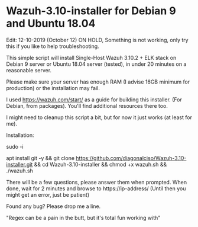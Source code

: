 # Wazuh-3.10-installer for Debian 9 and Ubuntu 18.04 #

Edit: 12-10-2019 (October 12)
ON HOLD, Something is not working, only try this if you like to help troubleshooting.

This simple script will install Single-Host Wazuh 3.10.2 + ELK stack on Debian 9 server or Ubuntu 18.04 server (tested), in under 20 minutes on a reasonable server.

Please make sure your server has enough RAM (I advise 16GB minimum for production) or the installation may fail.

I used https://wazuh.com/start/ as a guide for building this installer. (For Debian, from packages).
You'll find additional resources there too.

I might need to cleanup this script a bit, but for now it just works (at least for me).

Installation:

sudo -i

apt install git -y && git clone https://github.com/diagonalciso/Wazuh-3.10-installer.git && cd Wazuh-3.10-installer
 && chmod +x wazuh.sh && ./wazuh.sh

There will be a few questions, please answer them when prompted. 
When done, wait for 2 minutes and browse to https://ip-address/ (Until then you might get an error, just be patient)

Found any bug? Please drop me a line.

"Regex can be a pain in the butt, but it's total fun working with"
